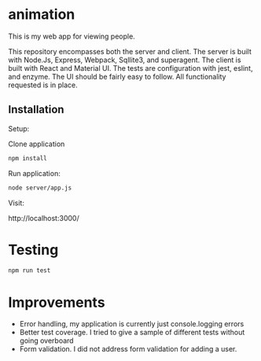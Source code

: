 # animation

This is my web app for viewing people. 

This repository encompasses both the server and client. The server is built with Node.Js, Express, Webpack, Sqllite3, and superagent.
The client is built with React and Material UI. The tests are configuration with jest, eslint, and enzyme. 
The UI should be fairly easy to follow. All functionality requested is in place. 

## Installation

Setup:

Clone application

```bash
npm install
```
Run application:

```bash
node server/app.js
```

Visit:

http://localhost:3000/


# Testing

```bash
npm run test
```

# Improvements

- Error handling, my application is currently just console.logging errors
- Better test coverage. I tried to give a sample of different tests without going overboard
- Form validation. I did not address form validation for adding a user. 
